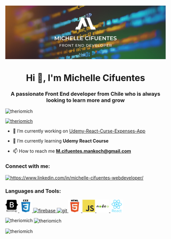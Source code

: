 ![Ingresar la Ruta](BannerFrontEnd.png)

<h1 align="center">Hi 👋, I'm Michelle Cifuentes</h1>
<h3 align="center">A passionate Front End developer from Chile who is always looking to learn more and grow</h3>

<p align="left"> <img src="https://komarev.com/ghpvc/?username=theriomich&label=Profile%20views&color=orange&style=flat" alt="theriomich" /> </p>

<p align="left"> <a href="https://github.com/ryo-ma/github-profile-trophy"><img src="https://github-profile-trophy.vercel.app/?username=theriomich" alt="theriomich" /></a> </p>

- 🔭 I’m currently working on [Udemy-React-Curse-Expenses-App](https://github.com/Theriomich/Udemy-React-Curse-Expenses-App)

- 🌱 I’m currently learning **Udemy React Course**

- 📫 How to reach me **M.cifuentes.mankoch@gmail.com**

<h3 align="left">Connect with me:</h3>
<p align="left">
<a href="https://www.linkedin.com/in/michelle-cifuentes-webdeveloper/" target="blank"><img align="center" src="https://raw.githubusercontent.com/rahuldkjain/github-profile-readme-generator/master/src/images/icons/Social/linked-in-alt.svg" alt="https://www.linkedin.com/in/michelle-cifuentes-webdeveloper/" height="30" width="40" /></a>
</p>

<h3 align="left">Languages and Tools:</h3>
<p align="left"> <a href="https://getbootstrap.com" target="_blank" rel="noreferrer"> <img src="https://raw.githubusercontent.com/devicons/devicon/master/icons/bootstrap/bootstrap-plain-wordmark.svg" alt="bootstrap" width="40" height="40"/> </a> <a href="https://www.w3schools.com/css/" target="_blank" rel="noreferrer"> <img src="https://raw.githubusercontent.com/devicons/devicon/master/icons/css3/css3-original-wordmark.svg" alt="css3" width="40" height="40"/> </a> <a href="https://firebase.google.com/" target="_blank" rel="noreferrer"> <img src="https://www.vectorlogo.zone/logos/firebase/firebase-icon.svg" alt="firebase" width="40" height="40"/> </a> <a href="https://git-scm.com/" target="_blank" rel="noreferrer"> <img src="https://www.vectorlogo.zone/logos/git-scm/git-scm-icon.svg" alt="git" width="40" height="40"/> </a> <a href="https://www.w3.org/html/" target="_blank" rel="noreferrer"> <img src="https://raw.githubusercontent.com/devicons/devicon/master/icons/html5/html5-original-wordmark.svg" alt="html5" width="40" height="40"/> </a> <a href="https://developer.mozilla.org/en-US/docs/Web/JavaScript" target="_blank" rel="noreferrer"> <img src="https://raw.githubusercontent.com/devicons/devicon/master/icons/javascript/javascript-original.svg" alt="javascript" width="40" height="40"/> </a> <a href="https://nodejs.org" target="_blank" rel="noreferrer"> <img src="https://raw.githubusercontent.com/devicons/devicon/master/icons/nodejs/nodejs-original-wordmark.svg" alt="nodejs" width="40" height="40"/> </a> <a href="https://reactjs.org/" target="_blank" rel="noreferrer"> <img src="https://raw.githubusercontent.com/devicons/devicon/master/icons/react/react-original-wordmark.svg" alt="react" width="40" height="40"/> </a> </p>

<p><img align="left" src="https://github-readme-stats.vercel.app/api/top-langs?username=theriomich&show_icons=true&locale=en&layout=compact" alt="theriomich" /></p>

<p>&nbsp;<img align="center" src="https://github-readme-stats.vercel.app/api?username=theriomich&show_icons=true&locale=en" alt="theriomich" /></p>

<p><img align="center" src="https://github-readme-streak-stats.herokuapp.com/?user=theriomich&" alt="theriomich" /></p>
